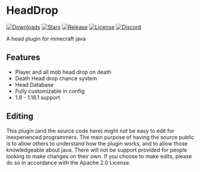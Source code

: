 # HeadDrop

[![Downloads](https://img.shields.io/github/downloads/RRS-9747/HeadDrop/total.svg)](https://github.com/RRS-9747/HeadDrop/releases/latest)
[![Stars](https://img.shields.io/github/stars/RRS-9747/HeadDrop.svg)](https://github.com/RRS-9747/HeadDrop/stargazers)
[![Release](https://img.shields.io/github/release/RRS-9747/HeadDrop.svg)](https://github.com/RRS-9747/HeadDrop/releases/latest)
[![License](https://img.shields.io/github/license/RRS-9747/HeadDrop.svg)](https://github.com/RRS-9747/HeadDrop/blob/master/LICENSE)
[![Discord](https://discordapp.com/api/guilds/726505535192694864/widget.png)](https://discord.gg/fV4P2yMSgR)<br>

A head plugin for minecraft java


## Features

* Player and all mob head drop on death
* Death Head drop chance system
* Head Database
* Fully customizable in config
* 1.8 - 1.18.1 support

## Editing
This plugin (and the source code here) might not be easy to edit for inexperienced programmers. The main purpose of having the source public is to allow others to understand how the plugin works, and to allow those knowledgeable about java. There will not be support provided for people looking to make changes on their own. If you choose to make edits, please do so in accordance with the Apache 2.0 License.
